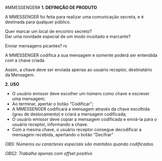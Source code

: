 #MMESSENGER#
**1. DEFINIÇÃO DE PRODUTO**

A MMESSENGER foi feita para realizar uma comunicação secreta, e é destinada para qualquer público.

Quer marcar um local de encontro secreto?  
Dar uma novidade especial de um modo inusitado e marcante?

Enviar mensagens picantes? rs

A MMESSENGER codifica a sua mensagem e somente poderá ser entendida com a chave criada.

Assim, a chave deve ser enviada apenas ao usuário receptor, destinatário da Mensagem.

**2. USO**
- O usuário emissor deve escolher um número como chave e escrever uma mensagem;
- Ao terminar, apertar o botão "Codificar";
- A MMESSENGER codificará a mensagem através da chave escolhida (grau de deslocamento) e criará a mensagem codificada;
- O usuário emissor deve copiar a mensagem codificada e enviá-la para o usuário receptor, informando a chave.
- Com a mesma chave, o usuário receptor consegue decodificar a mensagem recebida, apertando o botão "Decifrar"

*OBS: Números ou caracteres especiais são mantidos quando codificados.*

*OBS2: Trabalha apenas com offset positivo*

